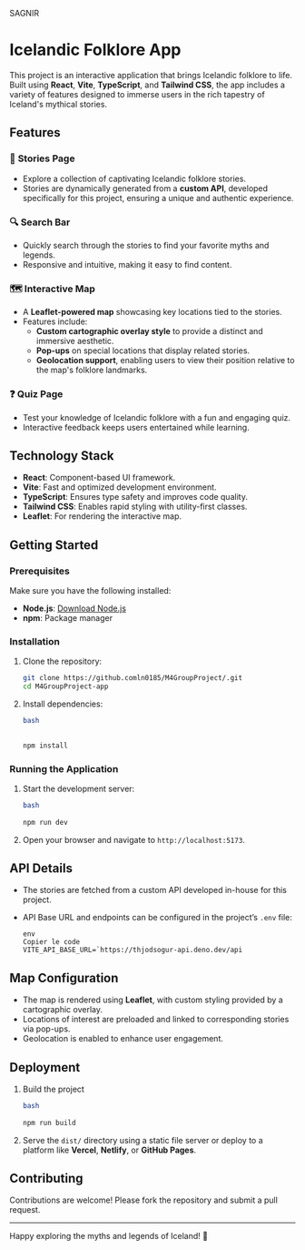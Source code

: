 SAGNIR
# Icelandic Folklore App

This project is an interactive application that brings Icelandic folklore to life. Built using **React**, **Vite**, **TypeScript**, and **Tailwind CSS**, the app includes a variety of features designed to immerse users in the rich tapestry of Iceland's mythical stories.

## Features

### 📜 **Stories Page**
- Explore a collection of captivating Icelandic folklore stories.
- Stories are dynamically generated from a **custom API**, developed specifically for this project, ensuring a unique and authentic experience.

### 🔍 **Search Bar**
- Quickly search through the stories to find your favorite myths and legends.
- Responsive and intuitive, making it easy to find content.

### 🗺️ **Interactive Map**
- A **Leaflet-powered map** showcasing key locations tied to the stories.
- Features include:
  - **Custom cartographic overlay style** to provide a distinct and immersive aesthetic.
  - **Pop-ups** on special locations that display related stories.
  - **Geolocation support**, enabling users to view their position relative to the map's folklore landmarks.

### ❓ **Quiz Page**
- Test your knowledge of Icelandic folklore with a fun and engaging quiz.
- Interactive feedback keeps users entertained while learning.

## Technology Stack

- **React**: Component-based UI framework.
- **Vite**: Fast and optimized development environment.
- **TypeScript**: Ensures type safety and improves code quality.
- **Tailwind CSS**: Enables rapid styling with utility-first classes.
- **Leaflet**: For rendering the interactive map.

## Getting Started

### Prerequisites
Make sure you have the following installed:
- **Node.js**: [Download Node.js](https://nodejs.org/)
- **npm**: Package manager

### Installation
1. Clone the repository:
   ```bash
   git clone https://github.comln0185/M4GroupProject/.git
   cd M4GroupProject-app

2. Install dependencies:
    
    ```bash
    bash
  
    
    npm install
    
    ```

### Running the Application

1. Start the development server:
    
    ```bash
    bash
  
    npm run dev
    
    ```
    
2. Open your browser and navigate to `http://localhost:5173`.

## API Details

- The stories are fetched from a custom API developed in-house for this project.
- API Base URL and endpoints can be configured in the project’s `.env` file:
    
    ```
    env
    Copier le code
    VITE_API_BASE_URL=`https://thjodsogur-api.deno.dev/api
    
    ```
    

## Map Configuration

- The map is rendered using **Leaflet**, with custom styling provided by a cartographic overlay.
- Locations of interest are preloaded and linked to corresponding stories via pop-ups.
- Geolocation is enabled to enhance user engagement.

## Deployment

1. Build the project
    
    ```bash
    bash
  
    npm run build
    
    ```
    
2. Serve the `dist/` directory using a static file server or deploy to a platform like **Vercel**, **Netlify**, or **GitHub Pages**.

## Contributing

Contributions are welcome! Please fork the repository and submit a pull request.

---

Happy exploring the myths and legends of Iceland! 🌋
